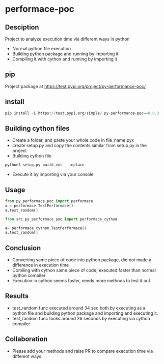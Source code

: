 # performace-poc

## Desciption
Project to analyze execution time via different ways in python
- Normal python file execution
- Building python package and running by importing it
- Compiling it with cython and running by importing it

## pip
Project package at https://test.pypi.org/project/py-performance-poc/


## install

```python
pip install -i https://test.pypi.org/simple/ py-performance-poc==0.0.3
```

## Building cython files
- Create a folder, and paste your whole code in file_name.pyx 
- create setup.py and copy the contents similar from setup.py in the project
- Building cython file
```python
python3 setup.py build_ext --inplace
```
- Execute it by importing via your console


## Usage

```python
from py_performace_poc import performace
a = performace.TestPerformace()
a.test_random()
```

```python
from src.py_performace_poc import performace_cython

a= performace_cython.TestPerformace()
a.test_random()
```

## Conclusion
- Converting same piece of code into python package, did not made a difference in execution time 
- Comiling with cython same piece of code, executed faster than normal python compiler
- Execution in cython seems faster, needs more methods to test it out

## Results
- test_random func executed around 34 sec both by executing as a python file and building python package and importing and executing it.
- test_random func tooks around 26 seconds by executing via cython compiler

## Collaboration
- Please add your methods and raise PR to compare execution time via different ways.
